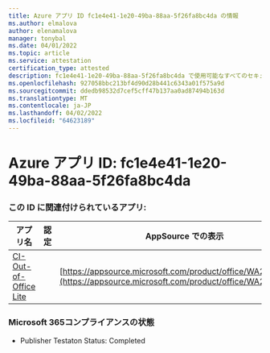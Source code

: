 ```yaml
---
title: Azure アプリ ID fc1e4e41-1e20-49ba-88aa-5f26fa8bc4da の情報
ms.author: elmalova
author: elenamalova
manager: tonybal
ms.date: 04/01/2022
ms.topic: article
ms.service: attestation
certification_type: attested
description: fc1e4e41-1e20-49ba-88aa-5f26fa8bc4da で使用可能なすべてのセキュリティおよびコンプライアンス情報。
ms.openlocfilehash: 927058bbc213bf4d90d28b441c6343a01f575a9d
ms.sourcegitcommit: ddedb98532d7cef5cff47b137aa0ad87494b163d
ms.translationtype: MT
ms.contentlocale: ja-JP
ms.lasthandoff: 04/02/2022
ms.locfileid: "64623189"
---
```

# <a name="azure-app-id-fc1e4e41-1e20-49ba-88aa-5f26fa8bc4da"></a>Azure アプリ ID: fc1e4e41-1e20-49ba-88aa-5f26fa8bc4da


### <a name="apps-associated-with-this-id"></a>この ID に関連付けられているアプリ:
| **アプリ名** | **認定** | **AppSource での表示** |
|--------------|---------------|-----------------------|
| [CI-Out-of-Office Lite](../forward/WA200002748.md) |  | [https://appsource.microsoft.com/product/office/WA200002748](https://appsource.microsoft.com/product/office/WA200002748) |

### <a name="microsoft-365-app-compliance-status"></a>Microsoft 365コンプライアンスの状態
- Publisher Testaton Status: Completed
